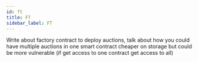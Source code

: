 ```yaml
---
id: ft
title: FT
sidebar_label: FT
---
```






Write about factory contract to deploy auctions, talk about how you could have multiple auctions in one smart contract cheaper on storage but could be more vulnerable (if get access to one contract get access to all)